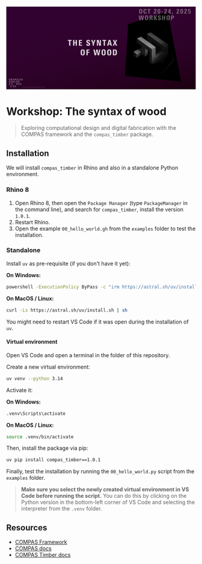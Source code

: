 ![The Syntax of Wood Banner](./images/banner.png)

# Workshop: The syntax of wood

> Exploring computational design and digital fabrication with the COMPAS framework and the `compas_timber` package.

## Installation

We will install `compas_timber` in Rhino and also in a standalone Python environment.

### Rhino 8

1. Open Rhino 8, then open the `Package Manager` (type `PackageManager` in the command line), and search for `compas_timber`, install the version `1.0.1`.
2. Restart Rhino.
3. Open the example `00_hello_world.gh` from the `examples` folder to test the installation.

### Standalone

Install `uv` as pre-requisite (if you don't have it yet):

**On Windows:**
```bash
powershell -ExecutionPolicy ByPass -c "irm https://astral.sh/uv/install.ps1 | iex"
```

**On MacOS / Linux:**
```bash
curl -Ls https://astral.sh/uv/install.sh | sh
```

You might need to restart VS Code if it was open during the installation of `uv`.

#### Virtual environment

Open VS Code and open a terminal in the folder of this repository.

Create a new virtual environment:
```bash
uv venv --python 3.14
```

Activate it:

**On Windows:**
```bash
.venv\Scripts\activate
```

**On MacOS / Linux:**
```bash
source .venv/bin/activate
```

Then, install the package via pip:
```bash
uv pip install compas_timber==1.0.1
```

Finally, test the installation by running the `00_hello_world.py` script from the `examples` folder. 

> **Make sure you select the newly created virtual environment in VS Code before running the script.**
> You can do this by clicking on the Python version in the bottom-left corner of VS Code and selecting the interpreter from the `.venv` folder.

## Resources

- [COMPAS Framework](https://compas.dev/)
- [COMPAS docs](https://compas.dev/compas/latest/)
- [COMPAS Timber docs](https://gramaziokohler.github.io/compas_timber/latest/)
